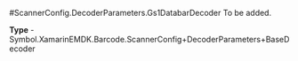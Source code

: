 #ScannerConfig.DecoderParameters.Gs1DatabarDecoder
To be added.

**Type** - Symbol.XamarinEMDK.Barcode.ScannerConfig+DecoderParameters+BaseDecoder



